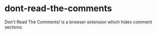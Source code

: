 # dont-read-the-comments
Don't Read The Comments! is a browser extension which hides comment sections.

